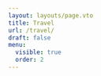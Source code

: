 ```yaml
---
layout: layouts/page.vto
title: Travel
url: /travel/
draft: false
menu:
  visible: true
  order: 2
---
```



